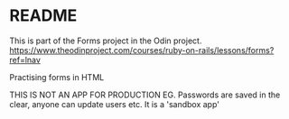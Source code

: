 # README

This is part of the Forms project in the Odin project.
https://www.theodinproject.com/courses/ruby-on-rails/lessons/forms?ref=lnav

Practising forms in HTML

THIS IS NOT AN APP FOR PRODUCTION EG. Passwords are saved in the clear, anyone can update users etc.  It is a 'sandbox app'
